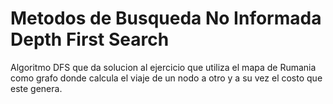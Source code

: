 # Metodos de Busqueda No Informada Depth First Search
Algoritmo DFS que da solucion al ejercicio que utiliza el mapa de Rumania como grafo donde calcula el viaje de un nodo a otro y a su vez el costo que este genera.
